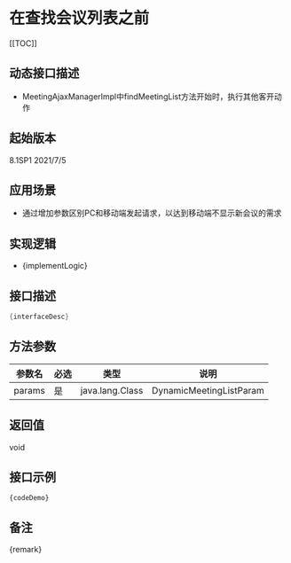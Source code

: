 # 在查找会议列表之前 

[[TOC]]

## 动态接口描述

- MeetingAjaxManagerImpl中findMeetingList方法开始时，执行其他客开动作

## 起始版本
8.1SP1
2021/7/5

## 应用场景
- 通过增加参数区别PC和移动端发起请求，以达到移动端不显示新会议的需求

## 实现逻辑
- {implementLogic}

## 接口描述
```java
{interfaceDesc}
```
## 方法参数
 参数名 | 必选 | 类型 | 说明 
--- |---|--- |--- 
params|是|java.lang.Class|DynamicMeetingListParam


## 返回值
void


## 接口示例
```
{codeDemo}
```

## 备注
{remark}

